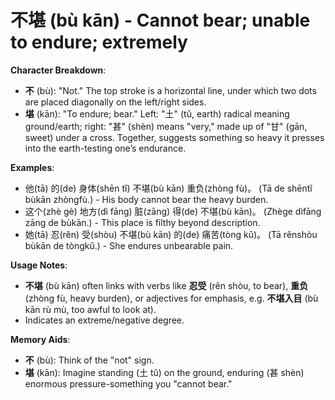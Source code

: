 # **不堪 (bù kān) - Cannot bear; unable to endure; extremely**

**Character Breakdown**:  
- **不** (bù): "Not." The top stroke is a horizontal line, under which two dots are placed diagonally on the left/right sides.  
- **堪** (kān): "To endure; bear." Left: "土" (tǔ, earth) radical meaning ground/earth; right: "甚" (shèn) means "very," made up of "甘" (gān, sweet) under a cross. Together, suggests something so heavy it presses into the earth-testing one’s endurance.

**Examples**:  
- 他(tā) 的(de) 身体(shēn tǐ) 不堪(bù kān) 重负(zhòng fù)。 (Tā de shēntǐ bùkān zhòngfù.) - His body cannot bear the heavy burden.  
- 这个(zhè gè) 地方(dì fāng) 脏(zāng) 得(de) 不堪(bù kān)。 (Zhège dìfāng zāng de bùkān.) - This place is filthy beyond description.  
- 她(tā) 忍(rěn) 受(shòu) 不堪(bù kān) 的(de) 痛苦(tòng kǔ)。 (Tā rěnshòu bùkān de tòngkǔ.) - She endures unbearable pain.

**Usage Notes**:  
- **不堪** (bù kān) often links with verbs like **忍受** (rěn shòu, to bear), **重负** (zhòng fù, heavy burden), or adjectives for emphasis, e.g. **不堪入目** (bù kān rù mù, too awful to look at).  
- Indicates an extreme/negative degree.

**Memory Aids**:  
- **不** (bù): Think of the "not" sign.  
- **堪** (kān): Imagine standing (土 tǔ) on the ground, enduring (甚 shèn) enormous pressure-something you "cannot bear."